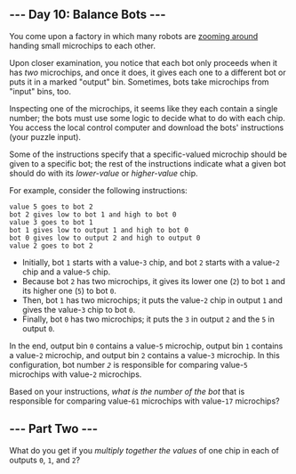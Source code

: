 ## --- Day 10: Balance Bots ---

You come upon a factory in which many robots are [zooming around](https://www.youtube.com/watch?v=JnkMyfQ5YfY&amp;t=40) handing small microchips to each other.

Upon closer examination, you notice that each bot only proceeds when it has _two_ microchips, and once it does, it gives each one to a different bot or puts it in a marked "output" bin. Sometimes, bots take microchips from "input" bins, too.

Inspecting one of the microchips, it seems like they each contain a single number; the bots must use some logic to decide what to do with each chip. You access the local control computer and download the bots' instructions (your puzzle input).

Some of the instructions specify that a specific-valued microchip should be given to a specific bot; the rest of the instructions indicate what a given bot should do with its _lower-value_ or _higher-value_ chip.

For example, consider the following instructions:

    value 5 goes to bot 2
    bot 2 gives low to bot 1 and high to bot 0
    value 3 goes to bot 1
    bot 1 gives low to output 1 and high to bot 0
    bot 0 gives low to output 2 and high to output 0
    value 2 goes to bot 2

*   Initially, bot `` 1 `` starts with a value-`` 3 `` chip, and bot `` 2 `` starts with a value-`` 2 `` chip and a value-`` 5 `` chip.
*   Because bot `` 2 `` has two microchips, it gives its lower one (`` 2 ``) to bot `` 1 `` and its higher one (`` 5 ``) to bot `` 0 ``.
*   Then, bot `` 1 `` has two microchips; it puts the value-`` 2 `` chip in output `` 1 `` and gives the value-`` 3 `` chip to bot `` 0 ``.
*   Finally, bot `` 0 `` has two microchips; it puts the `` 3 `` in output `` 2 `` and the `` 5 `` in output `` 0 ``.

In the end, output bin `` 0 `` contains a value-`` 5 `` microchip, output bin `` 1 `` contains a value-`` 2 `` microchip, and output bin `` 2 `` contains a value-`` 3 `` microchip. In this configuration, bot number _`` 2 ``_ is responsible for comparing value-`` 5 `` microchips with value-`` 2 `` microchips.

Based on your instructions, _what is the number of the bot_ that is responsible for comparing value-`` 61 `` microchips with value-`` 17 `` microchips?

## --- Part Two ---

<span title="What do you get if you multiply six by nine?">What do you get</span> if you _multiply together the values_ of one chip in each of outputs `` 0 ``, `` 1 ``, and `` 2 ``?